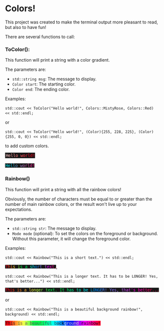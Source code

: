 <h1> Colors! </h1>

This project was created to make the terminal output more pleasant to read, but also to have fun!

There are several functions to call:

<h3>ToColor():</h3>

This function will print a string with a color gradient.

The parameters are:

- `std::string msg`: The message to display.
- `Color start`: The starting color.
- `Color end`: The ending color.

Examples:

	std::cout << ToColor("Hello world!", Colors::MistyRose, Colors::Red) << std::endl;

or

	std::cout << ToColor("Hello world!", (Color){255, 228, 225}, (Color){255, 0, 0}) << std::endl;

to add custom colors.

![ToColor1](https://github.com/Keftark/saves/blob/main/Colors/ToColor1.png)

<img src=https://github.com/Keftark/saves/blob/main/Colors/ToColor2.png width=96>

<h3>Rainbow()</h3>

This function will print a string with all the rainbow colors!

Obviously, the number of characters must be equal to or greater than the number of main rainbow colors, or the result won't live up to your expectations.

The parameters are:

- `std::string str`: The message to display.
- `Mode mode` (optional): To set the colors on the foreground or background. Without this parameter, it will change the foreground color.

Examples:

	std::cout << Rainbow("This is a short text.") << std::endl;

<img src=https://github.com/Keftark/saves/blob/main/Colors/RainbowShort.png width=167>,

	std::cout << Rainbow("This is a longer text. It has to be LONGER! Yes, that's better...") << std::endl;

<img src=https://github.com/Keftark/saves/blob/main/Colors/RainbowLong.png width=519>

or

	std::cout << Rainbow("This is a beautiful background rainbow!", background) << std::endl;

<img src=https://github.com/Keftark/saves/blob/main/Colors/RainbowBackground.png width=313>